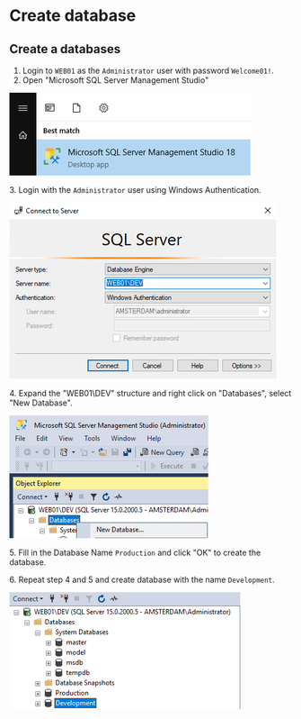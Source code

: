 # Create database

## Create a databases

1. Login to `WEB01` as the `Administrator` user with password `Welcome01!`.
2. Open "Microsoft SQL Server Management Studio"

![](<../../../../.gitbook/assets/image (28).png>)

3\. Login with the `Administrator` user using Windows Authentication.

![](<../../../../.gitbook/assets/image (1).png>)

4\. Expand the "WEB01\DEV" structure and right click on "Databases", select "New Database".

![](<../../../../.gitbook/assets/image (42).png>)

5\. Fill in the Database Name `Production` and click "OK" to create the database.

6\. Repeat step 4 and 5 and create database with the name `Development`.

![](<../../../../.gitbook/assets/image (65).png>)
